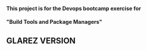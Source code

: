 #### This project is for the Devops bootcamp exercise for 
#### "Build Tools and Package Managers" 
## GLAREZ VERSION ##

